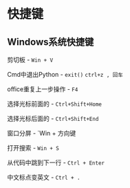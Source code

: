# 快捷键

## Windows系统快捷键

剪切板 - `Win + V`

Cmd中退出Python - `exit()` `ctrl+z , 回车`

office重复上一步操作 - `F4`

选择光标前面的 - `Ctrl+Shift+Home` 

选择光标后面的 - `Ctrl+Shift+End`

窗口分屏 - `Win + 方向键 

打开搜索 - `Win + S`

从代码中跳到下一行 - `Ctrl + Enter`

中文标点变英文 - `Ctrl + .`

​	

